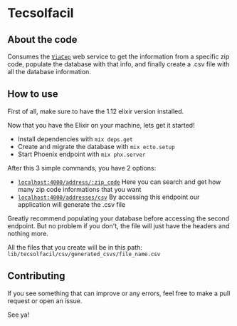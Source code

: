# Tecsolfacil

## About the code

Consumes the [`ViaCep`](https://viacep.com.br) web service to get the information from a specific zip code, populate the database with that info, and finally create a .csv file with all the database information.


## How to use

First of all, make sure to have the 1.12 elixir version installed.

Now that you have the Elixir on your machine, lets get it started!

  * Install dependencies with `mix deps.get`
  * Create and migrate the database with `mix ecto.setup`
  * Start Phoenix endpoint with `mix phx.server`

After this 3 simple commands, you have 2 options:
  * [`localhost:4000/address/:zip_code`](http://localhost:4000/address/:zip_code)
  Here you can search and get how many zip code informations that you want
  * [`localhost:4000/addresses/csv`](http://localhost:4000/addresses/csv)
  By accessing this endpoint our application will generate the .csv file

Greatly recommend populating your database before accessing the second endpoint. But no problem if you don't, the file will just have the headers and nothing more.

All the files that you create will be in this path: `lib/tecsolfacil/csv/generated_csvs/file_name.csv`

## Contributing

If you see something that can improve or any errors, feel free to make a pull request or open an issue.

See ya!